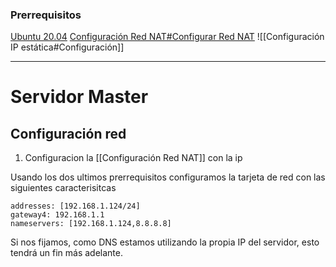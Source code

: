 ### Prerrequisitos
[Ubuntu 20.04](https://ubuntu.com/download/desktop/thank-you?version=20.04.3&architecture=amd64)
[Configuración Red NAT#Configurar Red NAT](https://github.com/ivegamerayo/apuntesDAW/blob/main/DAW/Configuraci%C3%B3n%20Red/Configuraci%C3%B3n%20Red%20NAT.md)
![[Configuración IP estática#Configuración]]

---

# Servidor Master
## Configuración red

1. Configuracion la [[Configuración Red NAT]] con la ip 

Usando los dos ultimos prerrequisitos configuramos la tarjeta de red con las siguientes caracterisitcas

```
addresses: [192.168.1.124/24]
gateway4: 192.168.1.1
nameservers: [192.168.1.124,8.8.8.8]
```

Si nos fijamos, como DNS estamos utilizando la propia IP del servidor, esto tendrá un fin más adelante.
